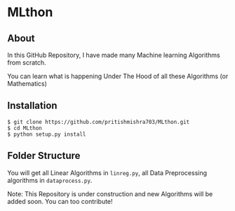 # MLthon

## About

In this GitHub Repository, I have made many Machine learning Algorithms from scratch.

You can learn what is happening Under The Hood of all these Algorithms (or Mathematics)

## Installation

```
$ git clone https://github.com/pritishmishra703/MLthon.git
$ cd MLthon
$ python setup.py install
```

## Folder Structure

You will get all Linear Algorithms in `linreg.py`, all Data Preprocessing algorithms in `dataprocess.py`.

Note: This Repository is under construction and new Algorithms will be added soon. You can too contribute!
